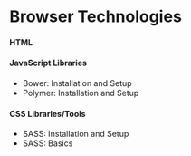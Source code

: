 # Browser Technologies
#### HTML

#### JavaScript Libraries
- Bower: Installation and Setup
- Polymer: Installation and Setup

#### CSS Libraries/Tools
- SASS: Installation and Setup
- SASS: Basics
